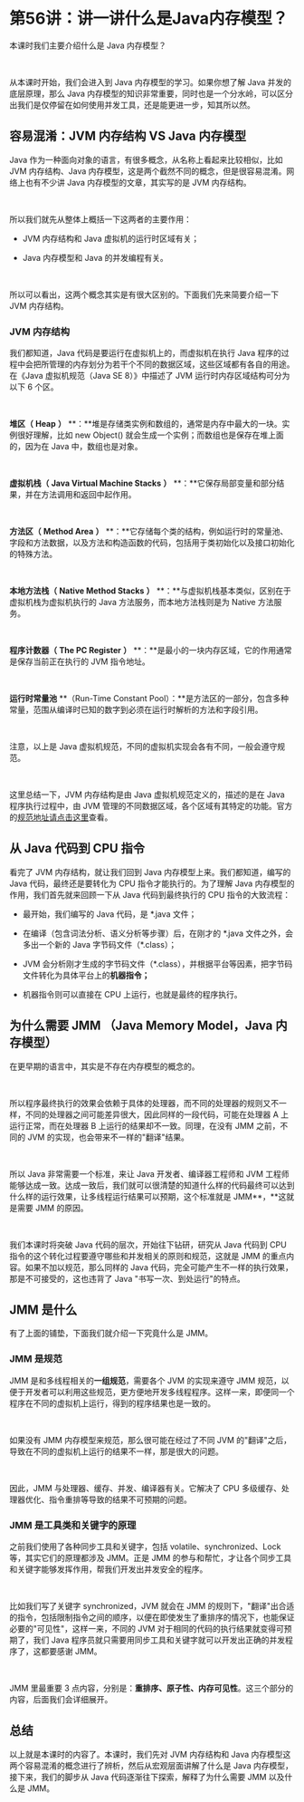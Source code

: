 # 第56讲：讲一讲什么是Java内存模型？

本课时我们主要介绍什么是 Java 内存模型？

<br />

从本课时开始，我们会进入到 Java 内存模型的学习。如果你想了解 Java 并发的底层原理，那么 Java 内存模型的知识非常重要，同时也是一个分水岭，可以区分出我们是仅停留在如何使用并发工具，还是能更进一步，知其所以然。

**容易混淆：JVM 内存结构 VS Java 内存模型**
------------------------------

Java 作为一种面向对象的语言，有很多概念，从名称上看起来比较相似，比如 JVM 内存结构、Java 内存模型，这是两个截然不同的概念，但是很容易混淆。网络上也有不少讲 Java 内存模型的文章，其实写的是 JVM 内存结构。

<br />

所以我们就先从整体上概括一下这两者的主要作用：

* JVM 内存结构和 Java 虚拟机的运行时区域有关；

* Java 内存模型和 Java 的并发编程有关。

<br />

所以可以看出，这两个概念其实是有很大区别的。下面我们先来简要介绍一下 JVM 内存结构。

### **JVM 内存结构**

我们都知道，Java 代码是要运行在虚拟机上的，而虚拟机在执行 Java 程序的过程中会把所管理的内存划分为若干个不同的数据区域，这些区域都有各自的用途。在《Java 虚拟机规范（Java SE 8）》中描述了 JVM 运行时内存区域结构可分为以下 6 个区。

<br />

**堆区（** **Heap** **）** **：**堆是存储类实例和数组的，通常是内存中最大的一块。实例很好理解，比如 new Object() 就会生成一个实例；而数组也是保存在堆上面的，因为在 Java 中，数组也是对象。

<br />

**虚拟机栈（** **Java Virtual Machine Stacks** **）** **：**它保存局部变量和部分结果，并在方法调用和返回中起作用。

<br />

**方法区（** **Method Area** **）** **：**它存储每个类的结构，例如运行时的常量池、字段和方法数据，以及方法和构造函数的代码，包括用于类初始化以及接口初始化的特殊方法。

<br />

**本地方法栈（** **Native Method Stacks** **）** **：**与虚拟机栈基本类似，区别在于虚拟机栈为虚拟机执行的 Java 方法服务，而本地方法栈则是为 Native 方法服务。

<br />

**程序计数器（** **The PC Register** **）** **：**是最小的一块内存区域，它的作用通常是保存当前正在执行的 JVM 指令地址。

<br />

**运行时常量池** **（Run-Time Constant Pool）：**是方法区的一部分，包含多种常量，范围从编译时已知的数字到必须在运行时解析的方法和字段引用。

<br />

注意，以上是 Java 虚拟机规范，不同的虚拟机实现会各有不同，一般会遵守规范。

<br />

这里总结一下，JVM 内存结构是由 Java 虚拟机规范定义的，描述的是在 Java 程序执行过程中，由 JVM 管理的不同数据区域，各个区域有其特定的功能。官方的[规范地址](https://docs.oracle.com/javase/specs/jvms/se8/html/jvms-2.html)[请点击这里](https://docs.oracle.com/javase/specs/jvms/se8/html/jvms-2.html)查看。

**从 Java 代码到 CPU 指令**
---------------------

看完了 JVM 内存结构，就让我们回到 Java 内存模型上来。我们都知道，编写的 Java 代码，最终还是要转化为 CPU 指令才能执行的。为了理解 Java 内存模型的作用，我们首先就来回顾一下从 Java 代码到最终执行的 CPU 指令的大致流程：

* 最开始，我们编写的 Java 代码，是 \*.java 文件；

* 在编译（包含词法分析、语义分析等步骤）后，在刚才的 \*.java 文件之外，会多出一个新的 Java 字节码文件（\*.class）；

* JVM 会分析刚才生成的字节码文件（\*.class），并根据平台等因素，把字节码文件转化为具体平台上的**机器指令；**

* 机器指令则可以直接在 CPU 上运行，也就是最终的程序执行。

**为什么需要 JMM** （Java Memory Model，**Java 内存模型）**
-----------------------------------------------

在更早期的语言中，其实是不存在内存模型的概念的。

<br />

所以程序最终执行的效果会依赖于具体的处理器，而不同的处理器的规则又不一样，不同的处理器之间可能差异很大，因此同样的一段代码，可能在处理器 A 上运行正常，而在处理器 B 上运行的结果却不一致。同理，在没有 JMM 之前，不同的 JVM 的实现，也会带来不一样的"翻译"结果。

<br />

所以 Java 非常需要一个标准，来让 Java 开发者、编译器工程师和 JVM 工程师能够达成一致。达成一致后，我们就可以很清楚的知道什么样的代码最终可以达到什么样的运行效果，让多线程运行结果可以预期，这个标准就是 JMM**，**这就是需要 JMM 的原因。

<br />

我们本课时将突破 Java 代码的层次，开始往下钻研，研究从 Java 代码到 CPU 指令的这个转化过程要遵守哪些和并发相关的原则和规范，这就是 JMM 的重点内容。如果不加以规范，那么同样的 Java 代码，完全可能产生不一样的执行效果，那是不可接受的，这也违背了 Java "书写一次、到处运行"的特点。

**JMM** **是什么**
---------------

有了上面的铺垫，下面我们就介绍一下究竟什么是 JMM。

### **JMM 是规范**

JMM 是和多线程相关的**一组规范**，需要各个 JVM 的实现来遵守 JMM 规范，以便于开发者可以利用这些规范，更方便地开发多线程程序。这样一来，即便同一个程序在不同的虚拟机上运行，得到的程序结果也是一致的。

<br />

如果没有 JMM 内存模型来规范，那么很可能在经过了不同 JVM 的"翻译"之后，导致在不同的虚拟机上运行的结果不一样，那是很大的问题。

<br />

因此，JMM 与处理器、缓存、并发、编译器有关。它解决了 CPU 多级缓存、处理器优化、指令重排等导致的结果不可预期的问题。

### **JMM 是工具类和关键字的原理**

之前我们使用了各种同步工具和关键字，包括 volatile、synchronized、Lock 等，其实它们的原理都涉及 JMM。正是 JMM 的参与和帮忙，才让各个同步工具和关键字能够发挥作用，帮我们开发出并发安全的程序。

<br />

比如我们写了关键字 synchronized，JVM 就会在 JMM 的规则下，"翻译"出合适的指令，包括限制指令之间的顺序，以便在即使发生了重排序的情况下，也能保证必要的"可见性"，这样一来，不同的 JVM 对于相同的代码的执行结果就变得可预期了，我们 Java 程序员就只需要用同步工具和关键字就可以开发出正确的并发程序了，这都要感谢 JMM。

<br />

JMM 里最重要 3 点内容，分别是：**重排序、原子性、内存可见性**。这三个部分的内容，后面我们会详细展开。

总结
---

以上就是本课时的内容了。本课时，我们先对 JVM 内存结构和 Java 内存模型这两个容易混淆的概念进行了辨析，然后从宏观层面讲解了什么是 Java 内存模型，接下来，我们的脚步从 Java 代码逐渐往下探索，解释了为什么需要 JMM 以及什么是 JMM。

<br />


